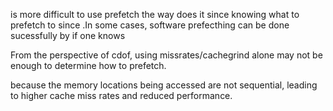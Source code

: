 is more difficult to use prefetch the way does it since knowing what to prefetch to since .In some cases, software prefecthing can be done sucessfully by if one knows 

From the perspective of cdof, using missrates/cachegrind alone may not be enough to determine how to prefetch.

because the memory locations being accessed are not sequential, leading to higher cache miss rates and reduced performance.
